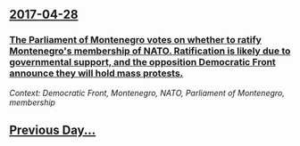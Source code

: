 ## [2017-04-28](/news/2017/04/28/index.md)

### [The Parliament of Montenegro votes on whether to ratify Montenegro's membership of NATO. Ratification is likely due to governmental support, and the opposition Democratic Front announce they will hold mass protests. ](/news/2017/04/28/the-parliament-of-montenegro-votes-on-whether-to-ratify-montenegro-s-membership-of-nato-ratification-is-likely-due-to-governmental-support.md)
_Context: Democratic Front, Montenegro, NATO, Parliament of Montenegro, membership_

## [Previous Day...](/news/2017/04/27/index.md)


